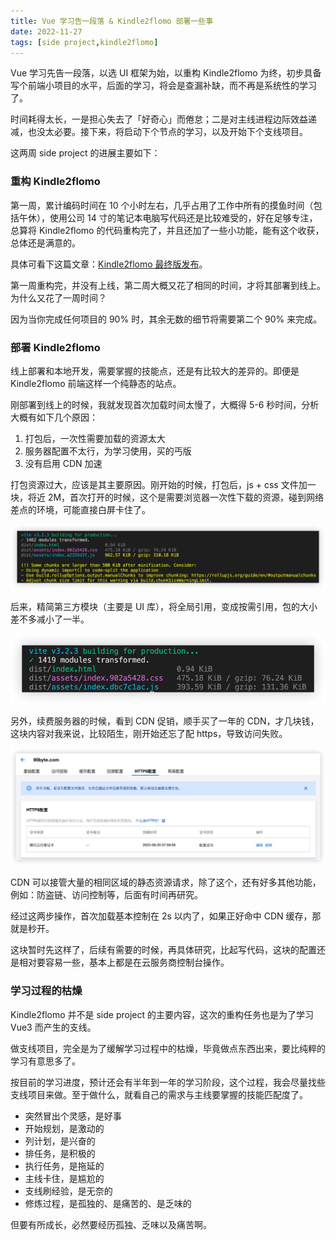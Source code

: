 ```yaml
---
title: Vue 学习告一段落 & Kindle2flomo 部署一些事
date: 2022-11-27
tags: [side project,kindle2flomo]
---
```


Vue 学习先告一段落，以选 UI 框架为始，以重构 Kindle2flomo 为终，初步具备写个前端小项目的水平，后面的学习，将会是查漏补缺，而不再是系统性的学习了。

时间耗得太长，一是担心失去了「好奇心」而倦怠；二是对主线进程边际效益递减，也没太必要。接下来，将启动下个节点的学习，以及开始下个支线项目。

这两周 side project 的进展主要如下：

### 重构 Kindle2flomo

第一周，累计编码时间在 10 个小时左右，几乎占用了工作中所有的摸鱼时间（包括午休），使用公司 14 寸的笔记本电脑写代码还是比较难受的，好在足够专注，总算将 Kindle2flomo 的代码重构完了，并且还加了一些小功能，能有这个收获，总体还是满意的。

具体可看下这篇文章：[Kindle2flomo 最终版发布](https://mp.weixin.qq.com/s?__biz=MjM5MDQ4NjUwMg==&mid=2649198863&idx=1&sn=17b5b27f4ad52ca2841b17692d7073b9&chksm=be572b868920a290cf13cbd69cf77ad955a96042a8a5d6fb9a5f0e89b1fafec423ff311e3b16&token=595655595&lang=zh_CN#rd)。

第一周重构完，并没有上线，第二周大概又花了相同的时间，才将其部署到线上。为什么又花了一周时间？

因为当你完成任何项目的 90% 时，其余无数的细节将需要第二个 90% 来完成。

### 部署 Kindle2flomo

线上部署和本地开发，需要掌握的技能点，还是有比较大的差异的。即便是 Kindle2flomo 前端这样一个纯静态的站点。

刚部署到线上的时候，我就发现首次加载时间太慢了，大概得 5-6 秒时间，分析大概有如下几个原因：

1. 打包后，一次性需要加载的资源太大
2. 服务器配置不太行，为学习使用，买的丐版
3. 没有启用 CDN 加速

打包资源过大，应该是其主要原因。刚开始的时候，打包后，js + css 文件加一块，将近 2M，首次打开的时候，这个是需要浏览器一次性下载的资源，碰到网络差点的环境，可能直接白屏卡住了。

![](/image/2022-11-27-side-project/C3B68A61-40F5-48D9-8D48-F693D66F6978.661196dbfede464fb26564bd10c56a95.jpg)

后来，精简第三方模块（主要是 UI 库），将全局引用，变成按需引用，包的大小差不多减小了一半。

![](/image/2022-11-27-side-project/E2E2DBDD-D14D-43DD-BF75-4069C323A2F0.014aced7ee674c16a988370e9c58e354.jpg)

另外，续费服务器的时候，看到 CDN 促销，顺手买了一年的 CDN，才几块钱，这块内容对我来说，比较陌生，刚开始还忘了配 https，导致访问失败。

![](/image/2022-11-27-side-project/37F3B821-41AE-4610-9D50-BE91508F0CCB.a9e0b807715141c0b9e21299a1400f80.jpg)

CDN 可以接管大量的相同区域的静态资源请求，除了这个，还有好多其他功能，例如：防盗链、访问控制等，后面有时间再研究。

经过这两步操作，首次加载基本控制在 2s 以内了，如果正好命中 CDN 缓存，那就是秒开。

这块暂时先这样了，后续有需要的时候，再具体研究，比起写代码，这块的配置还是相对要容易一些，基本上都是在云服务商控制台操作。

### 学习过程的枯燥

Kindle2flomo 并不是 side project 的主要内容，这次的重构任务也是为了学习 Vue3 而产生的支线。

做支线项目，完全是为了缓解学习过程中的枯燥，毕竟做点东西出来，要比纯粹的学习有意思多了。

按目前的学习进度，预计还会有半年到一年的学习阶段，这个过程，我会尽量找些支线项目来做。至于做什么，就看自己的需求与主线要掌握的技能匹配度了。

- 突然冒出个灵感，是好事
- 开始规划，是激动的
- 列计划，是兴奋的
- 排任务，是积极的
- 执行任务，是拖延的
- 主线卡住，是尴尬的
- 支线刷经验，是无奈的
- 修炼过程，是孤独的、是痛苦的、是乏味的

但要有所成长，必然要经历孤独、乏味以及痛苦啊。